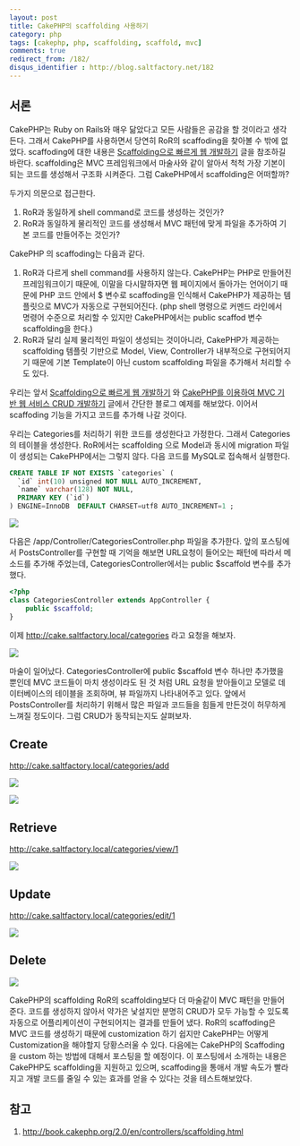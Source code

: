 ```yaml
---
layout: post
title: CakePHP의 scaffolding 사용하기
category: php
tags: [cakephp, php, scaffolding, scaffold, mvc]
comments: true
redirect_from: /182/
disqus_identifier : http://blog.saltfactory.net/182
---
```


## 서론

CakePHP는 Ruby on Rails와 매우 닮았다고 모든 사람들은 공감을 할 것이라고 생각든다. 그래서 CakePHP를 사용하면서 당연히 RoR의 scaffoding을 찾아볼 수 밖에 없었다. scaffoding에 대한 내용은 [Scaffolding으로 빠르게 웹 개발하기](http://blog.saltfactory.net/177) 글을 참조하길 바란다. scaffolding은 MVC 프레임워크에서 마술사와 같이 알아서 척척 가장 기본이 되는 코드를 생성해서 구조화 시켜준다. 그럼 CakePHP에서 scaffolding은 어떠할까?

두가지 의문으로 접근한다.
1. RoR과 동일하게 shell command로 코드를 생성하는 것인가?
2. RoR과 동일하게 물리적인 코드를 생성해서 MVC 패턴에 맞게 파일을 추가하여 기본 코드를 만들어주는 것인가?

CakePHP 의 scaffoding는 다음과 같다.
1. RoR과 다르게 shell command를 사용하지 않는다. CakePHP는 PHP로 만들어진 프레임워크이기 때문에, 이말을 다시말하자면 웹 페이지에서 돌아가는 언어이기 때문에 PHP 코드 안에서 $ 변수로 scaffoding을 인식해서 CakePHP가 제공하는 템플릿으로 MVC가 자동으로 구현되어진다. (php shell 명령으로 커멘드 라인에서 명령어 수준으로 처리할 수 있지만 CakePHP에서는 public scaffod 변수 scaffolding을 한다.)
2. RoR과 달리 실제 물리적인 파일이 생성되는 것이아니라, CakePHP가 제공하는 scaffolding 템플릿 기반으로 Model, View, Controller가 내부적으로 구현되어지기 때문에 기본 Template이 아닌 custom scaffolding 파일을 추가해서 처리할 수도 있다.

우리는 앞서 [Scaffolding으로 빠르게 웹 개발하기](http://blog.saltfactory.net/177) 와 [CakePHP를 이용하여 MVC 기반 웹 서비스 CRUD 개발하기](http://blog.saltfactory.net/181) 글에서 간단한 블로그 예제를 해보았다. 이어서 scaffoding 기능을 가지고 코드를 추가해 나갈 것이다.

<!--more-->

우리는 Categories를 처리하기 위한 코드를 생성한다고 가정한다. 그래서 Categories의 테이블을 생성한다. RoR에서는 scaffolding 으로 Model과 동시에 migration 파일이 생성되는 CakePHP에서는 그렇지 않다. 다음 코드를 MySQL로 접속해서 실행한다.

```sql
CREATE TABLE IF NOT EXISTS `categories` (
  `id` int(10) unsigned NOT NULL AUTO_INCREMENT,
  `name` varchar(128) NOT NULL,
  PRIMARY KEY (`id`)
) ENGINE=InnoDB  DEFAULT CHARSET=utf8 AUTO_INCREMENT=1 ;
```

![](http://asset.hibrainapps.net/saltfactory/images/833f7d68-6dae-40e3-901c-a56412ab2fe0)

다음은 /app/Controller/CategoriesController.php 파일을 추가한다. 앞의 포스팅에서 PostsController를 구현할 때 기억을 해보면 URL요청이 들어오는 패턴에 따라서 메소드를 추가해 주었는데, CategoriesController에서는 public $scaffold 변수를 추가했다.

```php
<?php
class CategoriesController extends AppController {
    public $scaffold;
}
```

이제 http://cake.saltfactory.local/categories 라고 요청을 해보자.

![](http://asset.hibrainapps.net/saltfactory/images/dfac0e9a-d43a-4545-9d9e-44f44a8a0f30)

마술이 일어났다. CategoriesController에 public $scaffold 변수 하나만 추가했을 뿐인데 MVC 코드들이 마치 생성이라도 된 것 처럼 URL 요청을 받아들이고 모델로 데이터베이스의 테이블을 조회하며, 뷰 파일까지 나타내어주고 있다. 앞에서 PostsController를 처리하기 위해서 많은 파일과 코드들을 힘들게 만든것이 허무하게 느껴질 정도이다. 그럼 CRUD가 동작되는지도 살펴보자.

## Create

http://cake.saltfactory.local/categories/add

![](http://asset.hibrainapps.net/saltfactory/images/7e79f213-54c8-4924-9840-90e645a79a4d)

![](http://asset.hibrainapps.net/saltfactory/images/b8fa32f5-fd91-4fb2-8fb8-05d6fe4c8585)

## Retrieve

http://cake.saltfactory.local/categories/view/1

![](http://asset.hibrainapps.net/saltfactory/images/4ceb33b9-16b4-46c4-bfe4-b12b9785ecf2)

## Update

http://cake.saltfactory.local/categories/edit/1

![](http://asset.hibrainapps.net/saltfactory/images/c7cdbd94-2b90-4fd8-b275-678ca8baa586)

## Delete

![](http://asset.hibrainapps.net/saltfactory/images/dceff601-3faf-49da-b544-053fe89436a2)

CakePHP의 scaffolding RoR의 scaffolding보다 더 마술같이 MVC 패턴을 만들어준다. 코드를 생성하지 않아서 약가은 낯설지만 분명히 CRUD가 모두 가능할 수 있도록 자동으로 어플리케이션이 구현되어지는 결과를 만들어 냈다. RoR의 scaffoding은 MVC 코드를 생성하기 때문에 customization 하기 쉽지만 CakePHP는 어떻게 Customization을 해야할지 당황스러울 수 있다. 다음에는 CakePHP의 Scaffoding을 custom 하는 방법에 대해서 포스팅을 할 예정이다. 이 포스팅에서 소개하는 내용은 CakePHP도 scaffolding을 지원하고 있으며, scaffoding을 통애서 개발 속도가 빨라지고 개발 코드를 줄일 수 있는 효과를 얻을 수 있다는 것을 테스트해보았다.


## 참고

1. http://book.cakephp.org/2.0/en/controllers/scaffolding.html


